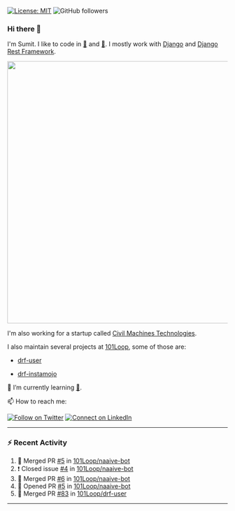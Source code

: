 [![License: MIT](https://img.shields.io/badge/License-MIT-yellow.svg)](https://opensource.org/licenses/MIT)
![GitHub followers](https://img.shields.io/github/followers/sumit4613?style=social)

### Hi there 👋

I'm Sumit. I like to code in [:snake:](https://python.org/) and [:rabbit:](https://golang.org). I mostly work with [Django](https://djangoproject.com) and [Django Rest Framework](https://www.django-rest-framework.org/).

<p align="center">
  <img width="600" src="https://static.djangoproject.com/img/logos/django-logo-negative.png">
</p>

I'm also working for a startup called [Civil Machines Technologies](https://civilmachines.com/).


I also maintain several projects at [101Loop](https://github.com/101loop/), some of those are:

- [drf-user](https://github.com/101loop/drf-user)

- [drf-instamojo ](https://github.com/101loop/drf-instamojo)

🔭 I’m currently learning [:rabbit:](https://golang.org).

📫 How to reach me:

[![Follow on Twitter](https://img.shields.io/badge/--twitter?label=Twitter&logo=Twitter&style=social)](https://twitter.com/sumitsingh4613) [![Connect on LinkedIn](https://img.shields.io/badge/--linkedin?label=LinkedIn&logo=LinkedIn&style=social)](https://www.linkedin.com/in/sumit4613)


---

### :zap: Recent Activity

<!--START_SECTION:activity-->
1. 🎉 Merged PR [#5](https://github.com/101Loop/naaive-bot/pull/5) in [101Loop/naaive-bot](https://github.com/101Loop/naaive-bot)
2. ❗️ Closed issue [#4](https://github.com/101Loop/naaive-bot/issues/4) in [101Loop/naaive-bot](https://github.com/101Loop/naaive-bot)
3. 🎉 Merged PR [#6](https://github.com/101Loop/naaive-bot/pull/6) in [101Loop/naaive-bot](https://github.com/101Loop/naaive-bot)
4. 💪 Opened PR [#5](https://github.com/101Loop/naaive-bot/pull/5) in [101Loop/naaive-bot](https://github.com/101Loop/naaive-bot)
5. 🎉 Merged PR [#83](https://github.com/101Loop/drf-user/pull/83) in [101Loop/drf-user](https://github.com/101Loop/drf-user)
<!--END_SECTION:activity-->

---
